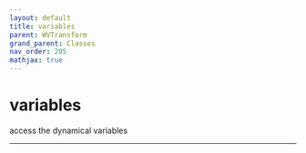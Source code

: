 ```yaml
---
layout: default
title: variables
parent: WVTransform
grand_parent: Classes
nav_order: 205
mathjax: true
---
```


#  variables

access the dynamical variables


---

